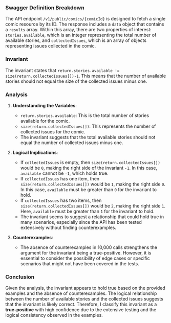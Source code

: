 ### Swagger Definition Breakdown
The API endpoint `/v1/public/comics/{comicId}` is designed to fetch a single comic resource by its ID. The response includes a `data` object that contains a `results` array. Within this array, there are two properties of interest: `stories.available`, which is an integer representing the total number of available stories, and `collectedIssues`, which is an array of objects representing issues collected in the comic.

### Invariant
The invariant states that `return.stories.available != size(return.collectedIssues[])-1`. This means that the number of available stories should not equal the size of the collected issues minus one.

### Analysis
1. **Understanding the Variables**: 
   - `return.stories.available`: This is the total number of stories available for the comic.
   - `size(return.collectedIssues[])`: This represents the number of collected issues for the comic.
   - The invariant suggests that the total available stories should not equal the number of collected issues minus one.

2. **Logical Implications**: 
   - If `collectedIssues` is empty, then `size(return.collectedIssues[])` would be `0`, making the right side of the invariant `-1`. In this case, `available` cannot be `-1`, which holds true.
   - If `collectedIssues` has one item, then `size(return.collectedIssues[])` would be `1`, making the right side `0`. In this case, `available` must be greater than `0` for the invariant to hold.
   - If `collectedIssues` has two items, then `size(return.collectedIssues[])` would be `2`, making the right side `1`. Here, `available` must be greater than `1` for the invariant to hold.
   - The invariant seems to suggest a relationship that could hold true in many scenarios, especially since the API has been tested extensively without finding counterexamples.

3. **Counterexamples**: 
   - The absence of counterexamples in 10,000 calls strengthens the argument for the invariant being a true-positive. However, it is essential to consider the possibility of edge cases or specific scenarios that might not have been covered in the tests.

### Conclusion
Given the analysis, the invariant appears to hold true based on the provided examples and the absence of counterexamples. The logical relationship between the number of available stories and the collected issues suggests that the invariant is likely correct. Therefore, I classify this invariant as a **true-positive** with high confidence due to the extensive testing and the logical consistency observed in the examples.
